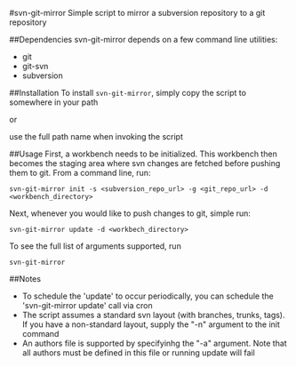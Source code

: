 #svn-git-mirror
Simple script to mirror a subversion repository to a git repository

##Dependencies
svn-git-mirror depends on a few command line utilities:
* git
* git-svn
* subversion


##Installation
To install `svn-git-mirror`, simply copy the script to somewhere in your path

or

use the full path name when invoking the script
    
    
##Usage
First, a workbench needs to be initialized. This workbench then becomes the staging area where svn changes are fetched before
pushing them to git. From a command line, run:

   `svn-git-mirror init -s <subversion_repo_url> -g <git_repo_url> -d <workbench_directory>`
   
Next, whenever you would like to push changes to git, simple run:

   `svn-git-mirror update -d <workbech_directory>`
   
To see the full list of arguments supported, run

   `svn-git-mirror`
   
   
##Notes
* To schedule the 'update' to occur periodically, you can schedule the 'svn-git-mirror update' call via cron
* The script assumes a standard svn layout (with branches, trunks, tags). If you have a non-standard layout, supply the "-n" argument to the init command
* An authors file is supported by specifyinhg the "-a" argument. Note that all authors must be defined in this file or running update will fail



